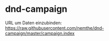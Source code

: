 # dnd-campaign

URL um Daten einzubinden: https://raw.githubusercontent.com/nemthe/dnd-campaign/master/campaign.index
